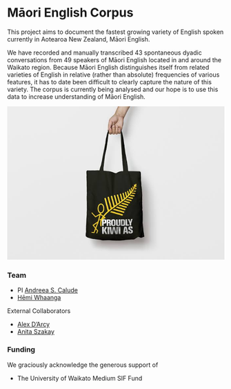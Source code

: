 # Māori English Corpus

This project aims to document the fastest growing variety of English spoken currently in Aotearoa New Zealand, Māori English. 

We have recorded and manually transcribed 43 spontaneous dyadic conversations from 49 speakers of Māori English located in and around the Waikato region. Because Māori English distinguishes itself from related varieties of English in relative (rather than absolute) frequencies of various features, it has to date been difficult to clearly capture the nature of this variety. The corpus is currently being analysed and our hope is to use this data to increase understanding of Māori English.

<img src="../pics/bag.jpg" alt="PakNSave Bag featuring the text 'Proudly Kiwi as'"/>

### Team

- PI [Andreea S. Calude](https://www.calude.net/andreea/)
- [Hēmi Whaanga](https://www.waikato.ac.nz/fmis/about/staff/hemi)

External Collaborators
- [Alex D’Arcy](https://www.uvic.ca/humanities/linguistics/people/faculty/darcyalexandra.php)
- [Anita Szakay](https://researchers.mq.edu.au/en/persons/anita-szakay)

### Funding

We graciously acknowledge the generous support of
- The University of Waikato Medium SIF Fund
